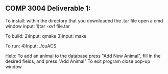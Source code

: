 COMP 3004 Deliverable 1:
--------------------------------------------------
To install:
  within the directory that you downloaded the .tar file open a cmd window
  input:
  1)tar -xvf file.tar

To build:
  2)input:
  qmake
  3)input:
  make
  
To run: 
  4)Input:
  ./cuACS

Help:
To add an animal to the database press "Add New Animal",
  fill in the desired fields, and press "Add Animal"
To exit program close pop-up window
